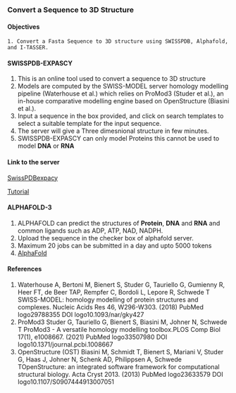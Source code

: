 ### Convert a Sequence to 3D Structure

#### Objectives
```
1. Convert a Fasta Sequence to 3D structure using SWISSPDB, Alphafold, and I-TASSER.
```


#### SWISSPDB-EXPASCY
1. This is an online tool used to convert a sequence to 3D structure
2. Models are computed by the SWISS-MODEL server homology modelling pipeline (Waterhouse et al.) which relies on ProMod3 (Studer et al.), an in-house comparative modelling engine based on OpenStructure (Biasini et al.).
3. Input a sequence in the box provided, and click on search templates to select a suitable template for the input sequence.
4. The server will give a Three dimesnional structure in few minutes.
5. SWISSPDB-EXPASCY can only model Proteins this cannot be used to model **DNA** or **RNA**
#### Link to the server
 [SwissPDBexpacy](https://swissmodel.expasy.org/interactive)
 
 [Tutorial](https://swissmodel.expasy.org/docs/examples)


 #### ALPHAFOLD-3
 1. ALPHAFOLD can predict the structures of **Protein**, **DNA** and **RNA** and common ligands such as ADP, ATP, NAD, NADPH.
 2. Upload the sequence in the checker box of alphafold server.
 3. Maximum 20 jobs can be submitted in a day and upto 5000 tokens
 4. [AlphaFold](https://alphafoldserver.com/)
    
 












#### References
1. Waterhouse A, Bertoni M, Bienert S, Studer G, Tauriello G, Gumienny R, Heer FT, de Beer TAP, Rempfer C, Bordoli L, Lepore R, Schwede T
SWISS-MODEL: homology modelling of protein structures and complexes. Nucleic Acids Res 46, W296-W303. (2018) PubMed logo29788355 DOI logo10.1093/nar/gky427
2. ProMod3 Studer G, Tauriello G, Bienert S, Biasini M, Johner N, Schwede T ProMod3 - A versatile homology modelling toolbox.PLOS Comp Biol 17(1), e1008667. (2021)
PubMed logo33507980 DOI logo10.1371/journal.pcbi.1008667
3. OpenStructure (OST) Biasini M, Schmidt T, Bienert S, Mariani V, Studer G, Haas J, Johner N, Schenk AD, Philippsen A, Schwede TOpenStructure: an integrated software framework for computational structural biology. Acta Cryst 2013. (2013) PubMed logo23633579 DOI logo10.1107/S0907444913007051
